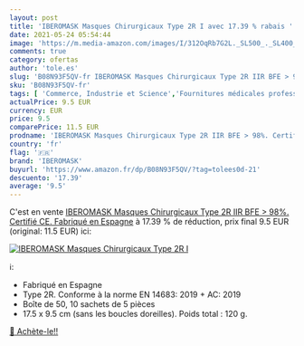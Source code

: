 ```yaml
---
layout: post
title: 'IBEROMASK Masques Chirurgicaux Type 2R I avec 17.39 % rabais '
date: 2021-05-24 05:54:44
image: 'https://m.media-amazon.com/images/I/312OqRb7G2L._SL500_._SL400_.jpg'
comments: true
category: ofertas
author: 'tole.es'
slug: 'B08N93F5QV-fr IBEROMASK Masques Chirurgicaux Type 2R IIR BFE > 98%....'
sku: 'B08N93F5QV-fr'
tags: [ 'Commerce, Industrie et Science','Fournitures médicales professionnelles','Masques de protection médicale','Masques médicaux','Masques médicaux à usage unique','Vêtements et gants médicaux','iberomask', ]
actualPrice: 9.5 EUR
currency: EUR
price: 9.5
comparePrice: 11.5 EUR
prodname: 'IBEROMASK Masques Chirurgicaux Type 2R IIR BFE > 98%. Certifié CE. Fabriqué en Espagne'
country: 'fr'
flag: '🇫🇷'
brand: 'IBEROMASK'
buyurl: 'https://www.amazon.fr/dp/B08N93F5QV/?tag=tolees0d-21'
descuento: '17.39'
average: '9.5'
---
```


C'est en vente [IBEROMASK Masques Chirurgicaux Type 2R IIR BFE > 98%. Certifié CE. Fabriqué en Espagne](https://www.amazon.fr/dp/B08N93F5QV/?tag=tolees0d-21)  à  17.39 % de réduction, prix final  9.5 EUR (original: 11.5 EUR) ici:

[![IBEROMASK Masques Chirurgicaux Type 2R I](https://m.media-amazon.com/images/I/312OqRb7G2L._SL500_._SL400_.jpg)](https://www.amazon.fr/dp/B08N93F5QV/?tag=tolees0d-21)

ℹ️:

- Fabriqué en Espagne
- Type 2R. Conforme à la norme EN 14683: 2019 + AC: 2019
- Boîte de 50, 10 sachets de 5 pièces
- 17.5 x 9.5 cm (sans les boucles doreilles). Poids total : 120 g.

[🛒 Achète-le!!](https://www.amazon.fr/dp/B08N93F5QV/?tag=tolees0d-21)
